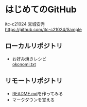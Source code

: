# はじめてのGitHub  

itc-c21024 宮城安秀  
<https://github.com/itc-c21024/Sample>  

## ローカルリポジトリ
* お好み焼きレシピ  
[okonomi.txt](https://github.com/itc-c21024/Sample/blob/master/okonomi.txt)  

## リモートリポジトリ  
* [README.md](https://github.com/itc-c21024/Sample/blob/master/README.md)を作ってみる  
* マークダウンを覚える